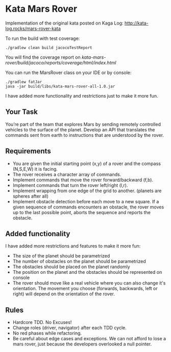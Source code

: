 # Kata Mars Rover

Implementation of the original kata posted on Kaga Log: http://kata-log.rocks/mars-rover-kata

To run the build with test coverage:

    ./gradlew clean build jacocoTestReport
    
You will find the coverage report on _kata-mars-rover/build/jacoco/reports/coverage/html/index.html_

You can run the MarsRover class on your IDE or by console:

    ./gradlew fatJar
    java -jar build/libs/kata-mars-rover-all-1.0.jar

I have added more functionality and restrictions just to make it more fun.

## Your Task

You’re part of the team that explores Mars by sending remotely controlled vehicles to the surface of the planet. Develop an API that translates the commands sent from earth to instructions that are understood by the rover.

## Requirements

* You are given the initial starting point (x,y) of a rover and the compass (N,S,E,W) it is facing.
* The rover receives a character array of commands.
* Implement commands that move the rover forward/backward (f,b).
* Implement commands that turn the rover left/right (l,r).
* Implement wrapping from one edge of the grid to another. (planets are spheres after all)
* Implement obstacle detection before each move to a new square. If a given sequence of commands encounters an obstacle, the rover moves up to the last possible point, aborts the sequence and reports the obstacle.

## Added functionality

I have added more restrictions and features to make it more fun:

* The size of the planet should be parametrized
* The number of obstacles on the planet should be parametrized
* The obstacles should be placed on the planet randomly
* The position on the planet and the obstacles should be represented on console
* The rover should move like a real vehicle where you can also change it's orientation. The movement you choose (forwards, backwards, left or right) will depend on the orientation of the rover.

## Rules

* Hardcore TDD. No Excuses!
* Change roles (driver, navigator) after each TDD cycle.
* No red phases while refactoring.
* Be careful about edge cases and exceptions. We can not afford to lose a mars rover, just because the developers overlooked a null pointer.